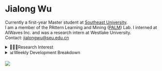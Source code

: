 #  Jialong Wu

Currently a first-year Master student at [Southeast University](https://www.seu.edu.cn/english/).<br>
I am a member of the PAttern Learning and Mining ([PALM](http://palm.seu.edu.cn/home.html)) Lab. I interned at AIWaves Inc. and was a research intern at Westlake University.<br>
Contact: jialongwu@seu.edu.cn
<details><summary>👨🏻‍💻Research Interest</summary>
My current research interests primarily encompass three aspects:

- Exploring the **synergies** between large-scale and small-scale models.
- Investigating the <strong>personalization and interactive</strong> abilities of LLMs.
- Utilizing  <strong>causal inference</strong>  to mitigate bias in conventional NLP tasks.

Recent works:
[Constituency Parsing using LLMs](https://arxiv.org/pdf/2310.19462.pdf), [Agents](https://arxiv.org/pdf/2309.07870.pdf)
</details>

<details><summary>📊Weekly Development Breakdown</summary>

<!--START_SECTION:waka-->

```txt
From: 12 November 2023 - To: 19 November 2023

Total Time: 7 hrs 6 mins

Python       3 hrs 53 mins   █████████████▓░░░░░░░░░░░   54.81 %
TeX          56 mins         ███▒░░░░░░░░░░░░░░░░░░░░░   13.25 %
Other        54 mins         ███▒░░░░░░░░░░░░░░░░░░░░░   12.70 %
Markdown     22 mins         █▒░░░░░░░░░░░░░░░░░░░░░░░   05.27 %
YAML         22 mins         █▒░░░░░░░░░░░░░░░░░░░░░░░   05.26 %
```

<!--END_SECTION:waka-->

[![wakatime](https://wakatime.com/badge/user/c6720b29-9431-4a60-bc9d-e1fb2b6bd65f.svg)](https://wakatime.com/@c6720b29-9431-4a60-bc9d-e1fb2b6bd65f)
</details>

![](https://komarev.com/ghpvc/?username=callanwu)
